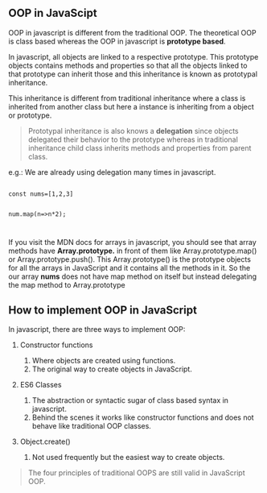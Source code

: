 ## OOP in JavaScipt

OOP in javascript is different from the traditional OOP. The theoretical OOP is class based whereas the OOP in javascript is **prototype based**.

In javascript, all objects are linked to a respective prototype. This prototype objects contains methods and properties so that all the objects linked to that prototype can inherit those and this inheritance is known as prototypal inheritance.

This inheritance is different from traditional inheritance where a class is inherited from another class but here a instance is inheriting from a object or prototype.

> Prototypal inheritance is also knows a **delegation** since objects delegated their behavior to the prototype whereas in traditional inheritance child class inherits methods and properties from parent class.

e.g.: We are already using delegation many times in javascript.

<code>
const nums=[1,2,3]

num.map(n=>n\*2);

</code>

If you visit the MDN docs for arrays in javascript, you should see that array methods have **Array.prototype.** in front of them like Array.prototype.map() or Array.prototype.push(). This Array.prototype() is the prototype objects for all the arrays in JavaScript and it contains all the methods in it. So the our array **nums** does not have map method on itself but instead delegating the map method to Array.prototype

## How to implement OOP in JavaScript

In javascript, there are three ways to implement OOP:

1. Constructor functions

   1. Where objects are created using functions.
   2. The original way to create objects in JavaScript.

2. ES6 Classes

   1. The abstraction or syntactic sugar of class based syntax in javascript.
   2. Behind the scenes it works like constructor functions and does not behave like traditional OOP classes.

3. Object.create()
   1. Not used frequently but the easiest way to create objects.

> The four principles of traditional OOPS are still valid in JavaScript OOP.
